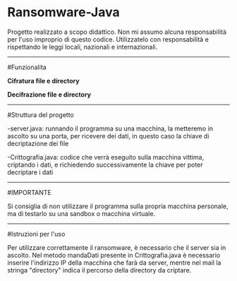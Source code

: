 # Ransomware-Java

Progetto realizzato a scopo didattico.
Non mi assumo alcuna responsabilità per l'uso improprio di questo codice. 
Utilizzatelo con responsabilità e rispettando le leggi locali, nazionali e internazionali.

---

#Funzionalita

**Cifratura file e directory**

**Decifrazione file e directory**

---

#Struttura del progetto

-server.java: runnando il programma su una macchina, la metteremo in ascolto su una porta, per ricevere dei dati, in questo caso la chiave di decriptazione dei file

-Crittografia.java: codice che verrà eseguito sulla macchina vittima, criptando i dati, e richiedendo successivamente la chiave per poter decriptare i dati

---

#IMPORTANTE

Si consiglia di non utilizzare il programma sulla propria macchina personale, ma di testarlo su una sandbox o macchina virtuale.

---

#Istruzioni per l'uso

Per utilizzare correttamente il ransomware, è necessario che il server sia in ascolto.
Nel metodo mandaDati presente in Crittografia.java è necessario inserire l'indirizzo IP della macchina che farà da server,
mentre nel mail la stringa "directory" indica il percorso della directory da criptare.

